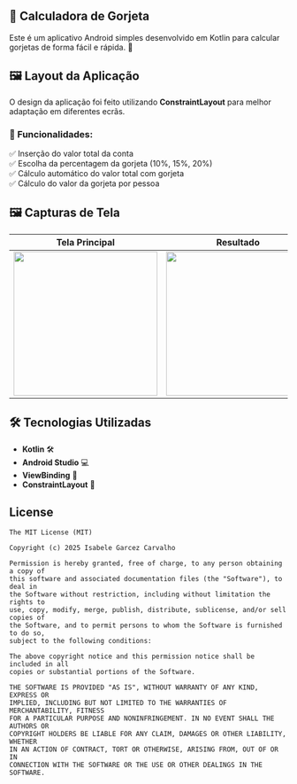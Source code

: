 ## 📱 Calculadora de Gorjeta

Este é um aplicativo Android simples desenvolvido em Kotlin para calcular gorjetas de forma fácil e rápida. 🚀

## 🖼️ Layout da Aplicação

O design da aplicação foi feito utilizando **ConstraintLayout** para melhor adaptação em diferentes ecrãs.

### 📌 Funcionalidades:
✅ Inserção do valor total da conta  
✅ Escolha da percentagem da gorjeta (10%, 15%, 20%)  
✅ Cálculo automático do valor total com gorjeta  
✅ Cálculo do valor da gorjeta por pessoa  

## 🖼️ Capturas de Tela

| Tela Principal | Resultado |
|---------------|----------|
|<img src="https://github.com/user-attachments/assets/5470c513-2db4-488c-8705-9d8e3c2696e5" width = 260/> |<img src="https://github.com/user-attachments/assets/81de3853-1e6e-44af-bed9-21060a0bf091" width = 260/> |

## 🛠️ Tecnologias Utilizadas
- **Kotlin** 🛠️
- **Android Studio** 💻
- **ViewBinding** 📌
- **ConstraintLayout** 📐

## License
```
The MIT License (MIT)

Copyright (c) 2025 Isabele Garcez Carvalho

Permission is hereby granted, free of charge, to any person obtaining a copy of
this software and associated documentation files (the "Software"), to deal in
the Software without restriction, including without limitation the rights to
use, copy, modify, merge, publish, distribute, sublicense, and/or sell copies of
the Software, and to permit persons to whom the Software is furnished to do so,
subject to the following conditions:

The above copyright notice and this permission notice shall be included in all
copies or substantial portions of the Software.

THE SOFTWARE IS PROVIDED "AS IS", WITHOUT WARRANTY OF ANY KIND, EXPRESS OR
IMPLIED, INCLUDING BUT NOT LIMITED TO THE WARRANTIES OF MERCHANTABILITY, FITNESS
FOR A PARTICULAR PURPOSE AND NONINFRINGEMENT. IN NO EVENT SHALL THE AUTHORS OR
COPYRIGHT HOLDERS BE LIABLE FOR ANY CLAIM, DAMAGES OR OTHER LIABILITY, WHETHER
IN AN ACTION OF CONTRACT, TORT OR OTHERWISE, ARISING FROM, OUT OF OR IN
CONNECTION WITH THE SOFTWARE OR THE USE OR OTHER DEALINGS IN THE SOFTWARE.
```
